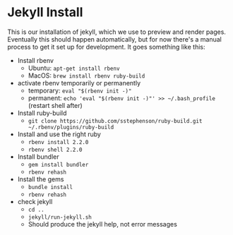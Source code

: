 Jekyll Install
=============

This is our installation of jekyll, which we use to preview and
render pages. Eventually this should happen automatically, but for
now there's a manual process to get it set up for development. It
goes something like this:

* Install rbenv
  + Ubuntu: `apt-get install rbenv`
  + MacOS: `brew install rbenv ruby-build`
* activate rbenv temporarily or permanently
  + temporary: `eval "$(rbenv init -)"`
  + permanent: `echo 'eval "$(rbenv init -)"' >> ~/.bash_profile` (restart shell after)
* Install ruby-build
  + `git clone https://github.com/sstephenson/ruby-build.git ~/.rbenv/plugins/ruby-build`
* Install and use the right ruby
  + `rbenv install 2.2.0`
  + `rbenv shell 2.2.0`
* Install bundler
  + `gem install bundler`
  + `rbenv rehash`
* Install the gems
  + `bundle install`
  + `rbenv rehash`
* check jekyll
  + `cd ..`
  + `jekyll/run-jekyll.sh`
  + Should produce the jekyll help, not error messages



